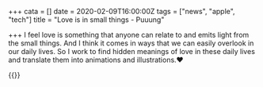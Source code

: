 +++
cata = []
date = 2020-02-09T16:00:00Z
tags = ["news", "apple", "tech"]
title = "Love is in small things - Puuung"

+++
I feel love is something that anyone can relate to and emits light from the small things. And I think it comes in ways that we can easily overlook in our daily lives. So I work to find hidden meanings of love in these daily lives and translate them into animations and illustrations.:heart:

{{<youtube xdHx1YEsWwk>}}